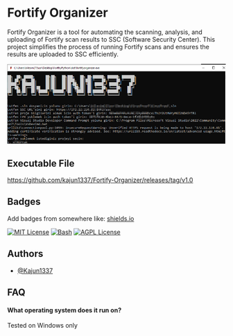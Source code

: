 # Fortify Organizer

Fortify Organizer is a tool for automating the scanning, analysis, and uploading of Fortify scan results to SSC (Software Security Center). This project simplifies the process of running Fortify scans and ensures the results are uploaded to SSC efficiently.

![](https://github.com/kajun1337/Fortify-Organizer/blob/main/fortify%20organizer.png)

## Executable File
https://github.com/kajun1337/Fortify-Organizer/releases/tag/v1.0

## Badges

Add badges from somewhere like: [shields.io](https://shields.io/)

[![MIT License](https://img.shields.io/badge/License-MIT-green.svg)](https://choosealicense.com/licenses/mit/)
[![Bash](https://img.shields.io/badge/License-GPL%20v3-yellow.svg)](https://opensource.org/licenses/)
[![AGPL License](https://img.shields.io/badge/license-AGPL-blue.svg)](http://www.gnu.org/licenses/agpl-3.0)


## Authors

- [@Kajun1337](https://www.github.com/kajun1337)



## FAQ

#### What operating system does it run on?

Tested on Windows only

